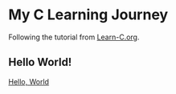 # My C Learning Journey

Following the tutorial from [Learn-C.org](https://www.learn-c.org/).

## Hello World!

[Hello, World](https://www.learn-c.org/en/Hello%2C_World%21)



